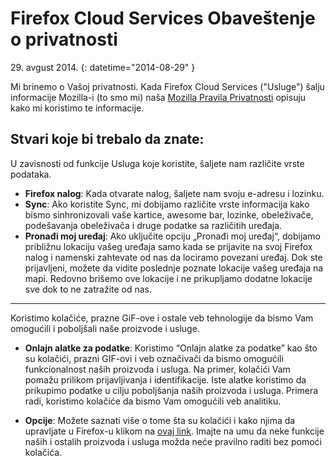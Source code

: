 # Firefox Cloud Services Obaveštenje o privatnosti

29\. avgust 2014.
{: datetime="2014-08-29" }

Mi brinemo o Vašoj privatnosti. Kada Firefox Cloud Services ("Usluge") šalju informacije Mozilla-i (to smo mi) naša [Mozilla Pravila Privatnosti](https://www.mozilla.org/privacy/) opisuju kako mi koristimo te informacije.

## Stvari koje bi trebalo da znate:

U zavisnosti od funkcije Usluga koje koristite, šaljete nam različite vrste podataka.

* **Firefox nalog**: Kada otvarate nalog, šaljete nam svoju e-adresu i lozinku.
* **Sync**: Ako koristite Sync, mi dobijamo različite vrste informacija kako bismo sinhronizovali vaše kartice, awesome bar, lozinke, obeleživače, podešavanja obeleživača i druge podatke sa različitih uređaja.
* **Pronađi moj uređaj**: Ako uključite opciju „Pronađi moj uređaj“, dobijamo približnu lokaciju vašeg uređaja samo kada se prijavite na svoj Firefox nalog i namenski zahtevate od nas da lociramo povezani uređaj. Dok ste prijavljeni, možete da vidite poslednje poznate lokacije vašeg uređaja na mapi. Redovno brišemo ove lokacije i ne prikupljamo dodatne lokacije sve dok to ne zatražite od nas.

---------------------------------------

Koristimo kolačiće, prazne GiF-ove i ostale veb tehnologije da bismo Vam omogućili i poboljšali naše proizvode i usluge.

* **Onlajn alatke za podatke**: Koristimo “Onlajn alatke za podatke” kao što su kolačići, prazni GIF-ovi i veb označivači da bismo omogućili funkcionalnost naših proizvoda i usluga. Na primer, kolačići Vam pomažu prilikom prijavljivanja i identifikacije. Iste alatke koristimo da prikupimo podatke u cilju poboljšanja naših proizvoda i usluga. Primera radi, koristimo kolačiće da bismo Vam omogućili veb analitiku.

* **Opcije**: Možete saznati više o tome šta su kolačići i kako njima da upravljate u Firefox-u klikom na [ovaj link](https://support.mozilla.org/sr-Cyrl/kb/kolachii-informaci-koy-veb-sat-chuva-na-vashem-rac). Imajte na umu da neke funkcije naših i ostalih proizvoda i usluga možda neće pravilno raditi bez pomoći kolačića.
